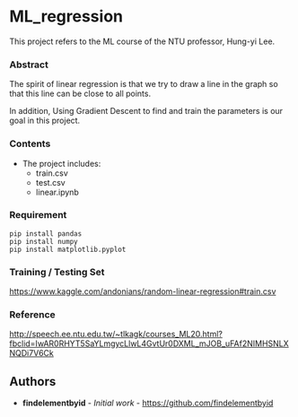 # ML_regression

This project refers to the ML course of the NTU professor, Hung-yi Lee.

### Abstract

The spirit of linear regression is that we try to draw a line in the graph so that this line can be close to all points.

In addition, Using Gradient Descent to find and train the parameters is our goal in this project.

### Contents

* The project includes:
  * train.csv
  * test.csv
  * linear.ipynb

### Requirement

```
pip install pandas
pip install numpy
pip install matplotlib.pyplot
```
### Training / Testing Set

https://www.kaggle.com/andonians/random-linear-regression#train.csv

### Reference

http://speech.ee.ntu.edu.tw/~tlkagk/courses_ML20.html?fbclid=IwAR0RHYT5SaYLmgycLlwL4GvtUr0DXML_mJOB_uFAf2NIMHSNLXNQDi7V6Ck

## Authors

* **findelementbyid** - *Initial work* - https://github.com/findelementbyid
